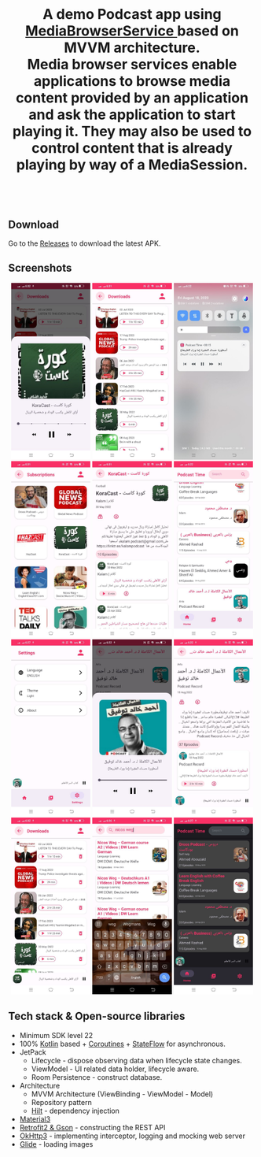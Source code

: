 
<h1 align="center"Podcast Time</h1></br>
<p align="center">  
A demo Podcast app using <a href="https://developer.android.com/reference/android/service/media/MediaBrowserService" target="_blank"> MediaBrowserService </a> based on MVVM architecture.<br>
Media browser services enable applications to browse media content provided by an application and ask the application to start playing it. They may also be used to control content that is already playing by way of a MediaSession.
</p>
</br>

## Download
Go to the [Releases](https://github.com/skydoves/DisneyMotions/releases) to download the latest APK.

## Screenshots
<p align="center">
<img src="/preview/preview001.jpg" width="32%"/>
<img src="/preview/preview002.jpg" width="32%"/>
<img src="/preview/preview003.jpg" width="32%"/>
<img src="/preview/preview004.jpg" width="32%"/>
<img src="/preview/preview005.jpg" width="32%"/>
<img src="/preview/preview006.jpg" width="32%"/>
<img src="/preview/preview007.jpg" width="32%"/>
<img src="/preview/preview008.jpg" width="32%"/>
<img src="/preview/preview009.jpg" width="32%"/>
<img src="/preview/preview010.jpg" width="32%"/>
<img src="/preview/preview011.jpg" width="32%"/>
<img src="/preview/preview012.jpg" width="32%"/>
</p>

## Tech stack & Open-source libraries
- Minimum SDK level 22
- 100% [Kotlin](https://kotlinlang.org/) based + [Coroutines](https://github.com/Kotlin/kotlinx.coroutines) + [StateFlow](https://kotlin.github.io/kotlinx.coroutines/kotlinx-coroutines-core/kotlinx.coroutines.flow/-state-flow/) for asynchronous.
- JetPack
  - Lifecycle - dispose observing data when lifecycle state changes.
  - ViewModel - UI related data holder, lifecycle aware.
  - Room Persistence - construct database.
- Architecture
  - MVVM Architecture (ViewBinding - ViewModel - Model)
  - Repository pattern
  - [Hilt](https://developer.android.com/training/dependency-injection/hilt-android) - dependency injection
- [Material3](https://m3.material.io/)
- [Retrofit2 & Gson](https://github.com/square/retrofit) - constructing the REST API
- [OkHttp3](https://github.com/square/okhttp) - implementing interceptor, logging and mocking web server
- [Glide](https://github.com/bumptech/glide) - loading images
